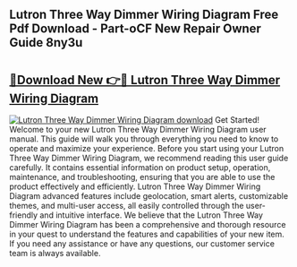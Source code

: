 ## Lutron Three Way Dimmer Wiring Diagram Free Pdf Download - Part-oCF New Repair Owner Guide 8ny3u

# <h2><a href="http://dfm4h7l.blite.top/?on=Lutron+Three+Way+Dimmer+Wiring+Diagram">🔗Download New 👉🔴 Lutron Three Way Dimmer Wiring Diagram</a></h2>

[![Lutron Three Way Dimmer Wiring Diagram download](https://i.imgur.com/lujVjoI.png)](http://dfm4h7l.blite.top/?on=Lutron+Three+Way+Dimmer+Wiring+Diagram)
Get Started! Welcome to your new Lutron Three Way Dimmer Wiring Diagram user manual. This guide will walk you through everything you need to know to operate and maximize your experience. Before you start using your Lutron Three Way Dimmer Wiring Diagram, we recommend reading this user guide carefully. It contains essential information on product setup, operation, maintenance, and troubleshooting, ensuring that you are able to use the product effectively and efficiently. Lutron Three Way Dimmer Wiring Diagram advanced features include geolocation, smart alerts, customizable themes, and multi-user access, all easily controlled through the user-friendly and intuitive interface. We believe that the Lutron Three Way Dimmer Wiring Diagram has been a comprehensive and thorough resource in your quest to understand the features and capabilities of your new item. If you need any assistance or have any questions, our customer service team is always available.
